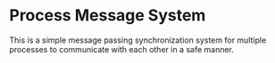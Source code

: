 # Process Message System

This is a simple message passing synchronization system for multiple processes to communicate with each other in a safe manner.
